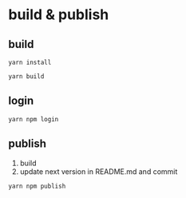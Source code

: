 # build & publish

## build
``` shell
yarn install
```
``` shell
yarn build
```

## login
``` shell
yarn npm login
```

## publish
1. build
2. update next version in README.md and commit
``` shell
yarn npm publish
```
